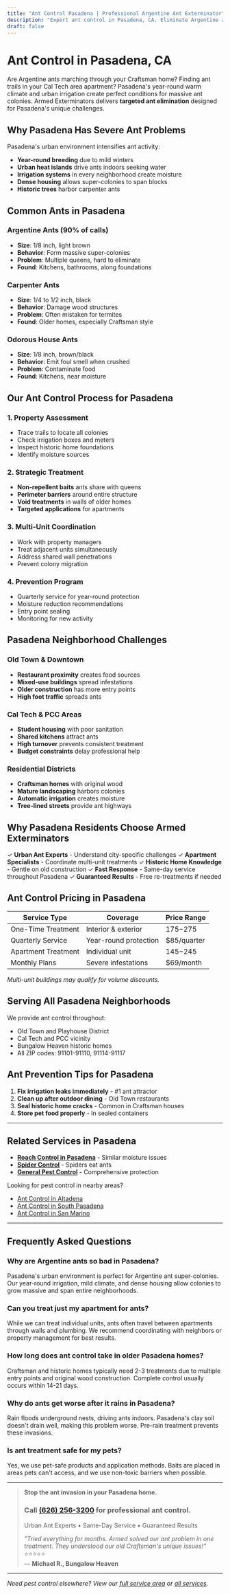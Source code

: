 ```yaml
---
title: "Ant Control Pasadena | Professional Argentine Ant Exterminator"
description: "Expert ant control in Pasadena, CA. Eliminate Argentine ants, carpenter ants & more. Same-day service for homes & apartments. Call (626) 256-3200."
draft: false
---
```


# Ant Control in Pasadena, CA

Are Argentine ants marching through your Craftsman home? Finding ant trails in your Cal Tech area apartment? Pasadena's year-round warm climate and urban irrigation create perfect conditions for massive ant colonies. Armed Exterminators delivers **targeted ant elimination** designed for Pasadena's unique challenges.

## Why Pasadena Has Severe Ant Problems

Pasadena's urban environment intensifies ant activity:
- **Year-round breeding** due to mild winters
- **Urban heat islands** drive ants indoors seeking water
- **Irrigation systems** in every neighborhood create moisture
- **Dense housing** allows super-colonies to span blocks
- **Historic trees** harbor carpenter ants

## Common Ants in Pasadena

### Argentine Ants (90% of calls)
- **Size**: 1/8 inch, light brown
- **Behavior**: Form massive super-colonies
- **Problem**: Multiple queens, hard to eliminate
- **Found**: Kitchens, bathrooms, along foundations

### Carpenter Ants
- **Size**: 1/4 to 1/2 inch, black
- **Behavior**: Damage wood structures
- **Problem**: Often mistaken for termites
- **Found**: Older homes, especially Craftsman style

### Odorous House Ants
- **Size**: 1/8 inch, brown/black
- **Behavior**: Emit foul smell when crushed
- **Problem**: Contaminate food
- **Found**: Kitchens, near moisture

## Our Ant Control Process for Pasadena

### 1. Property Assessment
- Trace trails to locate all colonies
- Check irrigation boxes and meters
- Inspect historic home foundations
- Identify moisture sources

### 2. Strategic Treatment
- **Non-repellent baits** ants share with queens
- **Perimeter barriers** around entire structure
- **Void treatments** in walls of older homes
- **Targeted applications** for apartments

### 3. Multi-Unit Coordination
- Work with property managers
- Treat adjacent units simultaneously
- Address shared wall penetrations
- Prevent colony migration

### 4. Prevention Program
- Quarterly service for year-round protection
- Moisture reduction recommendations
- Entry point sealing
- Monitoring for new activity

## Pasadena Neighborhood Challenges

### Old Town & Downtown
- **Restaurant proximity** creates food sources
- **Mixed-use buildings** spread infestations
- **Older construction** has more entry points
- **High foot traffic** spreads ants

### Cal Tech & PCC Areas
- **Student housing** with poor sanitation
- **Shared kitchens** attract ants
- **High turnover** prevents consistent treatment
- **Budget constraints** delay professional help

### Residential Districts
- **Craftsman homes** with original wood
- **Mature landscaping** harbors colonies
- **Automatic irrigation** creates moisture
- **Tree-lined streets** provide ant highways

## Why Pasadena Residents Choose Armed Exterminators

✓ **Urban Ant Experts** - Understand city-specific challenges
✓ **Apartment Specialists** - Coordinate multi-unit treatments
✓ **Historic Home Knowledge** - Gentle on old construction
✓ **Fast Response** - Same-day service throughout Pasadena
✓ **Guaranteed Results** - Free re-treatments if needed

## Ant Control Pricing in Pasadena

| Service Type | Coverage | Price Range |
|--------------|----------|-------------|
| One-Time Treatment | Interior & exterior | $175-$275 |
| Quarterly Service | Year-round protection | $85/quarter |
| Apartment Treatment | Individual unit | $145-$245 |
| Monthly Plans | Severe infestations | $69/month |

*Multi-unit buildings may qualify for volume discounts.*

## Serving All Pasadena Neighborhoods

We provide ant control throughout:
- Old Town and Playhouse District
- Cal Tech and PCC vicinity
- Bungalow Heaven historic homes
- All ZIP codes: 91101-91110, 91114-91117

## Ant Prevention Tips for Pasadena

1. **Fix irrigation leaks immediately** - #1 ant attractor
2. **Clean up after outdoor dining** - Old Town restaurants
3. **Seal historic home cracks** - Common in Craftsman houses
4. **Store pet food properly** - In sealed containers

---

## Related Services in Pasadena

- **[Roach Control in Pasadena](/roach-control-pasadena/)** - Similar moisture issues
- **[Spider Control](/services/spider-control/)** - Spiders eat ants
- **[General Pest Control](/locations/pasadena/)** - Comprehensive protection

Looking for pest control in nearby areas?
- [Ant Control in Altadena](/ant-control-altadena/)
- [Ant Control in South Pasadena](/ant-control-south-pasadena/)
- [Ant Control in San Marino](/ant-control-san-marino/)

---

## Frequently Asked Questions

### Why are Argentine ants so bad in Pasadena?
Pasadena's urban environment is perfect for Argentine ant super-colonies. Our year-round irrigation, mild climate, and dense housing allow colonies to grow massive and span entire neighborhoods.

### Can you treat just my apartment for ants?
While we can treat individual units, ants often travel between apartments through walls and plumbing. We recommend coordinating with neighbors or property management for best results.

### How long does ant control take in older Pasadena homes?
Craftsman and historic homes typically need 2-3 treatments due to multiple entry points and original wood construction. Complete control usually occurs within 14-21 days.

### Why do ants get worse after it rains in Pasadena?
Rain floods underground nests, driving ants indoors. Pasadena's clay soil doesn't drain well, making this problem worse. Pre-rain treatment prevents these invasions.

### Is ant treatment safe for my pets?
Yes, we use pet-safe products and application methods. Baits are placed in areas pets can't access, and we use non-toxic barriers when possible.

---

> **Stop the ant invasion in your Pasadena home.**  
> ### Call [(626) 256-3200](tel:6262563200) for professional ant control.  
> Urban Ant Experts • Same-Day Service • Guaranteed Results  
> 
> *"Tried everything for months. Armed solved our ant problem in one treatment. They understood our old Craftsman's unique issues!"* ⭐⭐⭐⭐⭐  
> — **Michael R., Bungalow Heaven**

---

*Need pest control elsewhere? View our [full service area](/locations/) or [all services](/services/).*